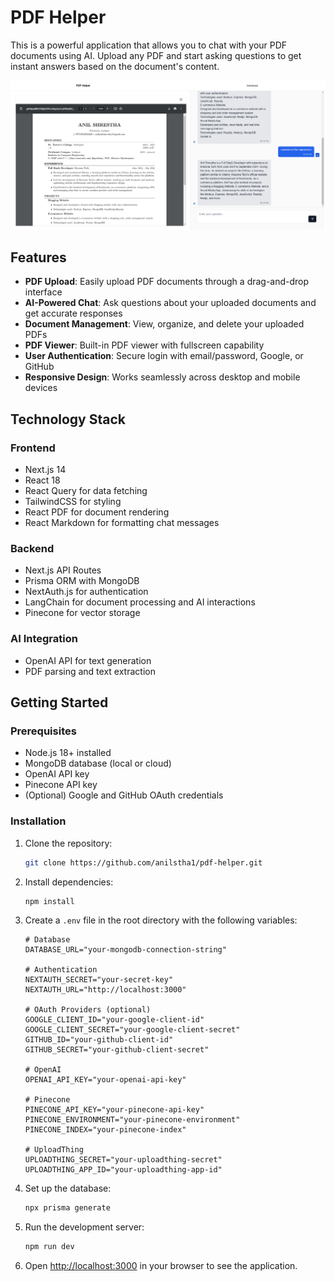 # PDF Helper

This is a powerful application that allows you to chat with your PDF documents using AI. Upload any PDF and start asking questions to get instant answers based on the document's content.

![Dashboard Preview](./public/dashboard-preview.png)

## Features

- **PDF Upload**: Easily upload PDF documents through a drag-and-drop interface
- **AI-Powered Chat**: Ask questions about your uploaded documents and get accurate responses
- **Document Management**: View, organize, and delete your uploaded PDFs
- **PDF Viewer**: Built-in PDF viewer with fullscreen capability
- **User Authentication**: Secure login with email/password, Google, or GitHub
- **Responsive Design**: Works seamlessly across desktop and mobile devices

## Technology Stack

### Frontend
- Next.js 14
- React 18
- React Query for data fetching
- TailwindCSS for styling
- React PDF for document rendering
- React Markdown for formatting chat messages

### Backend
- Next.js API Routes
- Prisma ORM with MongoDB
- NextAuth.js for authentication
- LangChain for document processing and AI interactions
- Pinecone for vector storage

### AI Integration
- OpenAI API for text generation
- PDF parsing and text extraction

## Getting Started

### Prerequisites

- Node.js 18+ installed
- MongoDB database (local or cloud)
- OpenAI API key
- Pinecone API key
- (Optional) Google and GitHub OAuth credentials

### Installation

1. Clone the repository:
    ```bash
    git clone https://github.com/anilstha1/pdf-helper.git
    ```

2. Install dependencies:
    ```bash
    npm install
    ```

3. Create a `.env` file in the root directory with the following variables:
    ```
    # Database
    DATABASE_URL="your-mongodb-connection-string"

    # Authentication
    NEXTAUTH_SECRET="your-secret-key"
    NEXTAUTH_URL="http://localhost:3000"

    # OAuth Providers (optional)
    GOOGLE_CLIENT_ID="your-google-client-id"
    GOOGLE_CLIENT_SECRET="your-google-client-secret"
    GITHUB_ID="your-github-client-id"
    GITHUB_SECRET="your-github-client-secret"

    # OpenAI
    OPENAI_API_KEY="your-openai-api-key"

    # Pinecone
    PINECONE_API_KEY="your-pinecone-api-key"
    PINECONE_ENVIRONMENT="your-pinecone-environment"
    PINECONE_INDEX="your-pinecone-index"

    # UploadThing
    UPLOADTHING_SECRET="your-uploadthing-secret"
    UPLOADTHING_APP_ID="your-uploadthing-app-id"
    ```

4. Set up the database:
    ```bash
    npx prisma generate
    ```

5. Run the development server:
    ```bash
    npm run dev
    ```

6. Open [http://localhost:3000](http://localhost:3000) in your browser to see the application.
